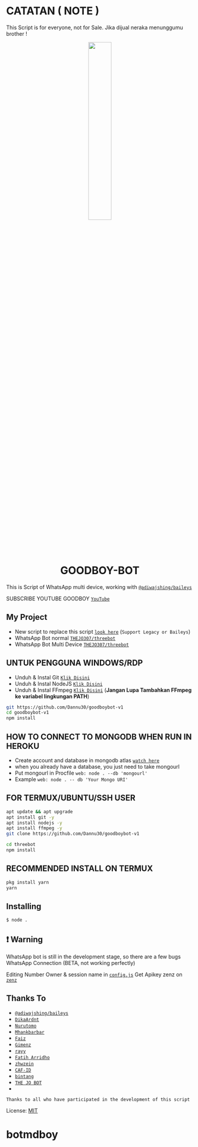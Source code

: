 # CATATAN ( NOTE )
This Script is for everyone, not for Sale. Jika dijual neraka menunggumu brother !

<p align="center">
	<img src="https://postimg.cc/QK7hps3M" width="35%" style="margin-left: auto;margin-right: auto;display: block;">
</p>
<h1 align="center">GOODBOY-BOT</h1>

This is Script of WhatsApp multi device, working with [`@adiwajshing/baileys`](https://github.com/adiwajshing/baileys)

SUBSCRIBE YOUTUBE GOODBOY [`YouTube`](https://youtube.com/channel/UCjVlwguwduOBA6N7ztfFhhw)

## My Project
* New script to replace this script [`look here`](https://github.com/zhwzein/Killua-Zoldyck) (`Support Legacy or Baileys`)
* WhatsApp Bot normal [`THEJO307/threebot`](https://github.com/Dannu30/goodboybot-v1)
* WhatsApp Bot Multi Device [`THEJO307/threebot`](https://github.com/Dannu30/goodboybot-v1)


## UNTUK PENGGUNA WINDOWS/RDP

* Unduh & Instal Git [`Klik Disini`](https://git-scm.com/downloads)
* Unduh & Instal NodeJS [`Klik Disini`](https://nodejs.org/en/download)
* Unduh & Instal FFmpeg [`Klik Disini`](https://ffmpeg.org/download.html) (**Jangan Lupa Tambahkan FFmpeg ke variabel lingkungan PATH**)


```bash
git https://github.com/Dannu30/goodboybot-v1
cd goodboybot-v1
npm install
```

## HOW TO CONNECT TO MONGODB WHEN RUN IN HEROKU

* Create account and database in mongodb atlas [`watch here`](https://youtu.be/rPqRyYJmx2g)
* when you already have a database, you just need to take mongourl
* Put mongourl in Procfile `web: node . --db 'mongourl'`
* Example `web: node . -- db 'Your Mongo URI'`



## FOR TERMUX/UBUNTU/SSH USER

```bash
apt update && apt upgrade
apt install git -y
apt install nodejs -y
apt install ffmpeg -y
git clone https://github.com/Dannu30/goodboybot-v1

cd threebot
npm install
```

## RECOMMENDED INSTALL ON TERMUX

```bash
pkg install yarn
yarn
```

## Installing
```bash
$ node .
```

## ❗ Warning
WhatsApp bot is still in the development stage, so there are a few bugs
WhatsApp Connection (BETA, not working perfectly)

Editing Number Owner & session name in [`config.js`](https://github.com/Dannu30/goodboybot-v1/blob/master/config.js)
Get Apikey zenz on [`zenz`](https://zenzapi.xyz/pricing)


## Thanks To
* [`@adiwajshing/baileys`](https://github.com/adiwajshing/baileys)
* [`DikaArdnt`](https://github.com/DikaArdnt)
* [`Nurutomo`](https://github.com/Nurutomo)
* [`Mhankbarbar`](https://github.com/MhankBarBar)
* [`Faiz`](https://github.com/FaizBastomi)
* [`Gimenz`](https://github.com/Gimenz)
* [`rayy`](https://github.com/rayyreall)
* [`Fatih Arridho`](https://github.com/FatihArridho)
* [`zhwzein`](https://github.com/zhwzein)
* [`CAF-ID`](https://github.com/CAF-ID)
* [`bintang`](https://github.com/Bintangp02)
* [`THE JO BOT`](https://github.com/THEJO307) 
* 
```Thanks to all who have participated in the development of this script```


License: [MIT](https://en.wikipedia.org/wiki/MIT_License)

# botmdboy
